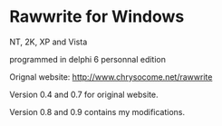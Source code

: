 # Rawwrite for Windows

NT, 2K, XP and Vista

programmed in delphi 6 personnal edition

Orignal website: http://www.chrysocome.net/rawwrite

Version 0.4 and 0.7 for original website.

Version 0.8 and 0.9 contains my modifications.

